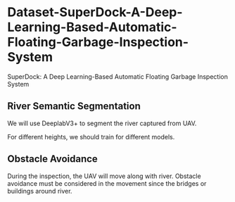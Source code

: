 # Dataset-SuperDock-A-Deep-Learning-Based-Automatic-Floating-Garbage-Inspection-System
SuperDock: A Deep Learning-Based Automatic Floating Garbage Inspection System

## River Semantic Segmentation
We will use DeeplabV3+ to segment the river captured from UAV. 

For different heights, we should train for different models.

## Obstacle Avoidance
During the inspection, the UAV will move along with river. Obstacle avoidance must be considered in the movement since the bridges or buildings around river.